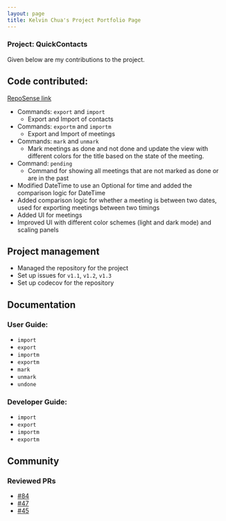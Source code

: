 ```yaml
---
layout: page
title: Kelvin Chua's Project Portfolio Page
---
```


### Project: QuickContacts

Given below are my contributions to the project.

## Code contributed:

[RepoSense link](https://nus-cs2103-ay2223s2.github.io/tp-dashboard/?search=&sort=groupTitle&sortWithin=title&timeframe=commit&mergegroup=&groupSelect=groupByRepos&breakdown=true&checkedFileTypes=docs~functional-code~test-code~other&since=2023-02-17&tabOpen=true&tabType=authorship&tabAuthor=chuakid&tabRepo=AY2223S2-CS2103T-T11-2%2Ftp%5Bmaster%5D&authorshipIsMergeGroup=false&authorshipFileTypes=docs~functional-code~test-code&authorshipIsBinaryFileTypeChecked=false&authorshipIsIgnoredFilesChecked=false)

* Commands: `export` and `import`
  * Export and Import of contacts
* Commands: `exportm` and `importm`
  * Export and Import of meetings
* Commands: `mark` and `unmark`
  * Mark meetings as done and not done and update the view with different colors for the title based on the state of
  the meeting.  
* Command: `pending`
  * Command for showing all meetings that are not marked as done or are in the past
* Modified DateTime to use an Optional for time and added the comparison logic for DateTime
* Added comparison logic for whether a meeting is between two dates, used for exporting meetings between two timings
* Added UI for meetings
* Improved UI with different color schemes (light and dark mode) and scaling panels

## Project management

* Managed the repository for the project
* Set up issues for `v1.1`, `v1.2`, `v1.3`
* Set up codecov for the repository

## Documentation

### User Guide:

* `import`
* `export`
* `importm`
* `exportm`
* `mark`
* `unmark`
* `undone`

### Developer Guide:

* `import`
* `export`
* `importm`
* `exportm`

## Community

### Reviewed PRs

* [#84](https://github.com/AY2223S2-CS2103T-T11-2/tp/pull/84)
* [#47](https://github.com/AY2223S2-CS2103T-T11-2/tp/pull/67)
* [#45](https://github.com/AY2223S2-CS2103T-T11-2/tp/pull/45)

